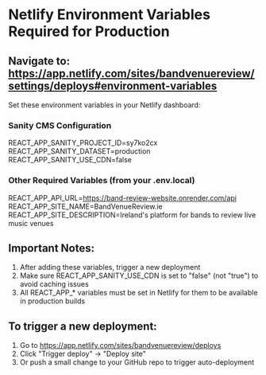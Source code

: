 # Netlify Environment Variables Required for Production

## Navigate to: https://app.netlify.com/sites/bandvenuereview/settings/deploys#environment-variables

Set these environment variables in your Netlify dashboard:

### Sanity CMS Configuration
REACT_APP_SANITY_PROJECT_ID=sy7ko2cx
REACT_APP_SANITY_DATASET=production
REACT_APP_SANITY_USE_CDN=false

### Other Required Variables (from your .env.local)
REACT_APP_API_URL=https://band-review-website.onrender.com/api
REACT_APP_SITE_NAME=BandVenueReview.ie
REACT_APP_SITE_DESCRIPTION=Ireland's platform for bands to review live music venues

## Important Notes:
1. After adding these variables, trigger a new deployment
2. Make sure REACT_APP_SANITY_USE_CDN is set to "false" (not "true") to avoid caching issues
3. All REACT_APP_* variables must be set in Netlify for them to be available in production builds

## To trigger a new deployment:
1. Go to https://app.netlify.com/sites/bandvenuereview/deploys
2. Click "Trigger deploy" → "Deploy site"
3. Or push a small change to your GitHub repo to trigger auto-deployment
